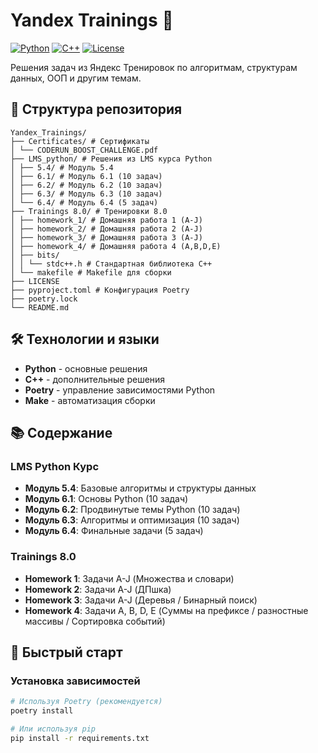# Yandex Trainings 🚀

[![Python](https://img.shields.io/badge/Python-3.x-blue?logo=python)](https://python.org)
[![C++](https://img.shields.io/badge/C++-17-red?logo=c%2B%2B)](https://isocpp.org)
[![License](https://img.shields.io/badge/License-MIT-green.svg)](LICENSE)

Решения задач из Яндекс Тренировок по алгоритмам, структурам данных, ООП и другим темам.

## 📁 Структура репозитория
```
Yandex_Trainings/
├── Certificates/ # Сертификаты
│ └── CODERUN_BOOST_CHALLENGE.pdf
├── LMS_python/ # Решения из LMS курса Python
│ ├── 5.4/ # Модуль 5.4
│ ├── 6.1/ # Модуль 6.1 (10 задач)
│ ├── 6.2/ # Модуль 6.2 (10 задач)
│ ├── 6.3/ # Модуль 6.3 (10 задач)
│ └── 6.4/ # Модуль 6.4 (5 задач)
├── Trainings 8.0/ # Тренировки 8.0
│ ├── homework_1/ # Домашняя работа 1 (A-J)
│ ├── homework_2/ # Домашняя работа 2 (A-J)
│ ├── homework_3/ # Домашняя работа 3 (A-J)
│ ├── homework_4/ # Домашняя работа 4 (A,B,D,E)
│ ├── bits/
│ │ └── stdc++.h # Стандартная библиотека C++
│ └── makefile # Makefile для сборки
├── LICENSE
├── pyproject.toml # Конфигурация Poetry
├── poetry.lock
└── README.md
```

## 🛠 Технологии и языки

- **Python** - основные решения
- **C++** - дополнительные решения
- **Poetry** - управление зависимостями Python
- **Make** - автоматизация сборки

## 📚 Содержание

### LMS Python Курс
- **Модуль 5.4**: Базовые алгоритмы и структуры данных
- **Модуль 6.1**: Основы Python (10 задач)
- **Модуль 6.2**: Продвинутые темы Python (10 задач)
- **Модуль 6.3**: Алгоритмы и оптимизация (10 задач)
- **Модуль 6.4**: Финальные задачи (5 задач)

### Trainings 8.0
- **Homework 1**: Задачи A-J (Множества и словари)
- **Homework 2**: Задачи A-J (ДПшка)
- **Homework 3**: Задачи A-J (Деревья / Бинарный поиск)
- **Homework 4**: Задачи A, B, D, E (Суммы на префиксе / разностные массивы / Сортировка событий)

## 🚀 Быстрый старт

### Установка зависимостей
```bash
# Используя Poetry (рекомендуется)
poetry install

# Или используя pip
pip install -r requirements.txt
```

